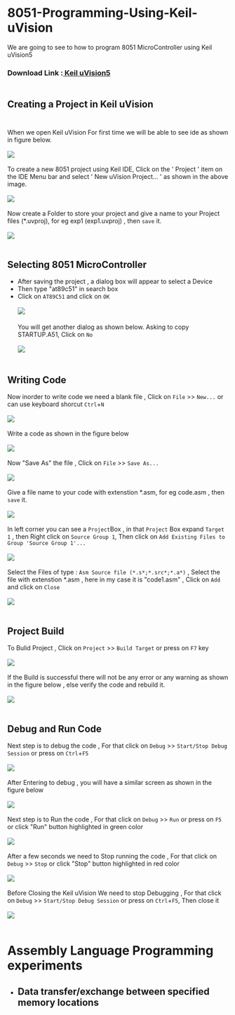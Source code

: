# 8051-Programming-Using-Keil-uVision
We are going to see to how to program 8051 MicroController using Keil uVision5
### Download Link :<a href = "https://www.keil.com/demo/eval/c51.htm"> Keil uVision5</a> <br><br>
## Creating a Project in Keil uVision <br><br>
When we open Keil uVision For first time we will be able to see ide as shown in figure below. <br><br>
![](/images/img1.png) <br><br>
To create a new 8051 project using Keil IDE, Click on the ' Project ' item on the IDE Menu bar and select ' New uVision Project... ' as shown in the above image.<br><br>
![](/images/img2.png) <br><br>
Now create a Folder to store your project and give a name to your Project files (*.uvproj), for eg exp1 (exp1.uvproj) , then `save` it.<br><br>
![](/images/img3.png) <br><br>
## Selecting 8051 MicroController
* After saving the project , a dialog box will appear to select a Device <br>
* Then type "at89c51" in search box  
* Click on `AT89C51` and click on `OK`<br><br>
![](/images/img4.png) <br><br>
You will get another dialog as shown below. Asking to copy STARTUP.A51, Click on `No`<br><br>
![](/images/img5.png) <br><br>
## Writing Code
Now inorder to write code we need a blank file , Click on `File` >> `New...` or can use keyboard shorcut `Ctrl`+`N`<br><br>
![](/images/img7.png) <br><br>
Write a code as shown in the figure below <br><br>
![](/images/img8.png) <br><br>
Now "Save As" the file , Click on `File` >> `Save As...`<br><br>
![](/images/img9.png) <br><br>
Give a file name to your code with extenstion *.asm, for eg code.asm , then `save` it.<br><br>
![](/images/img10.png) <br><br>
 In left corner you can see a `Project`Box , in that `Project` Box expand `Target 1`  , then Right click on  `Source Group 1`, Then click on `Add Existing Files to Group 'Source Group 1'...`<br><br>
![](/images/img11.png) <br><br>
Select the Files of type : `Asm Source file (*.s*;*.src*;*.a*)` , Select the file with extenstion *.asm , here in my case it is "code1.asm" , Click on `Add` and click on `Close`<br><br>
![](/images/img12.png) <br><br>
## Project Build
To Bulid Project , Click on `Project` >> `Build Target` or press on `F7` key<br><br>
![](/images/img13.png) <br><br>
If the Build is successful there will not be any error or any warning  as shown in the figure below , else verify the code and rebuild it. <br><br>
![](/images/img14a.png) <br><br>
## Debug and Run Code
Next step is to debug the code , For that click on `Debug` >> `Start/Stop Debug Session` or press on `Ctrl`+`F5`<br><br>
![](/images/img15.png) <br><br>
After Entering to debug , you will have a similar screen as shown in the figure below<br><br>
![](/images/img21.png) <br><br>
Next step is to Run the code , For that click on `Debug` >> `Run` or press on `F5` or click "Run" button highlighted in green color<br><br>
![](/images/img22.jpg) <br><br>
After a few seconds we need to Stop running the code , For that click on `Debug` >> `Stop`  or click "Stop" button highlighted in red color<br><br>
![](/images/img18.jpg) <br><br>
Before Closing the Keil uVision We need to stop Debugging , For that click on `Debug` >> `Start/Stop Debug Session` or press on `Ctrl`+`F5`, Then close it<br><br> 
![](/images/img15.png) <br><br>
# Assembly Language Programming experiments
* <h2 href="https://github.com/pscretn/8051-Programming-Using-Keil-uVision/tree/master/Set-of-Data-Transfer">Data transfer/exchange between specified memory locations</h2>
